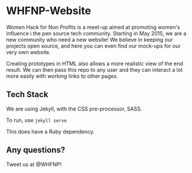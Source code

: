 # WHFNP-Website

Women Hack for Non Profits is a meet-up aimed at promoting women's influence i the pen source tech community. Starting in May 2015, we are a new community who need a new website! 
We believe in keeping our projects open source, and here you can even find our mock-ups for our very own website. 

Creating prototypes in HTML also allows a more realistic view of the end result. We can then pass this repo to any user and they can interact a lot more easily with working links to other pages. 

## Tech Stack
We are using Jekyll, with the CSS pre-processor, SASS.

To run, use `jekyll serve`

This does have a Ruby dependency.

## Any questions?
Tweet us at @WHFNP!

